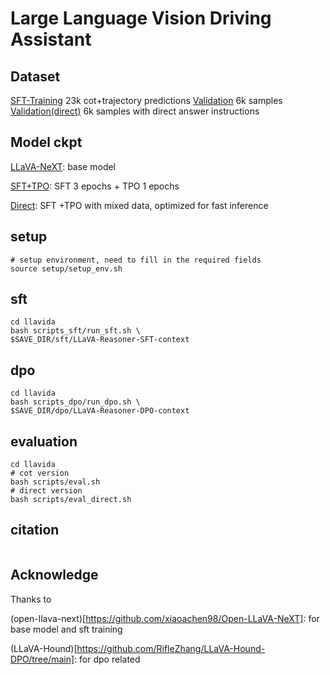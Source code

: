 # Large Language Vision Driving Assistant

## Dataset
[SFT-Training](https://huggingface.co/datasets/Share4oReasoning/sft_data) 23k cot+trajectory predictions 
[Validation](https://huggingface.co/datasets/Share4oReasoning/dpo_data) 6k samples
[Validation(direct)](https://huggingface.co/datasets/Share4oReasoning/dpo_data) 6k samples with direct answer instructions

## Model ckpt
[LLaVA-NeXT](https://huggingface.co/Share4oReasoning/Open-LLaVA-NeXT-LLaMA3-8B): base model 

[SFT+TPO](https://huggingface.co/Share4oReasoning/LLaVA-Reasoner-SFT-preview): SFT 3 epochs + TPO 1 epochs

[Direct](https://huggingface.co/Share4oReasoning/LLaVA-Reasoner-SFT): SFT +TPO with mixed data, optimized for fast inference


## setup 
```
# setup environment, need to fill in the required fields
source setup/setup_env.sh
```
## sft
```
cd llavida
bash scripts_sft/run_sft.sh \
$SAVE_DIR/sft/LLaVA-Reasoner-SFT-context
```

## dpo
```
cd llavida
bash scripts_dpo/run_dpo.sh \
$SAVE_DIR/dpo/LLaVA-Reasoner-DPO-context
```

## evaluation
```
cd llavida
# cot version
bash scripts/eval.sh
# direct version
bash scripts/eval_direct.sh
```
## citation
```

```

## Acknowledge
Thanks to 

(open-llava-next)[https://github.com/xiaoachen98/Open-LLaVA-NeXT]: for base model and sft training

(LLaVA-Hound)[https://github.com/RifleZhang/LLaVA-Hound-DPO/tree/main]: for dpo related 

